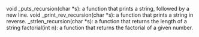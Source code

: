 void _puts_recursion(char *s): a function that prints a string, followed by a new line.
void _print_rev_recursion(char *s): a function that prints a string in reverse.
_strlen_recursion(char *s): a function that returns the length of a string
factorial(int n): a function that returns the factorial of a given number.

